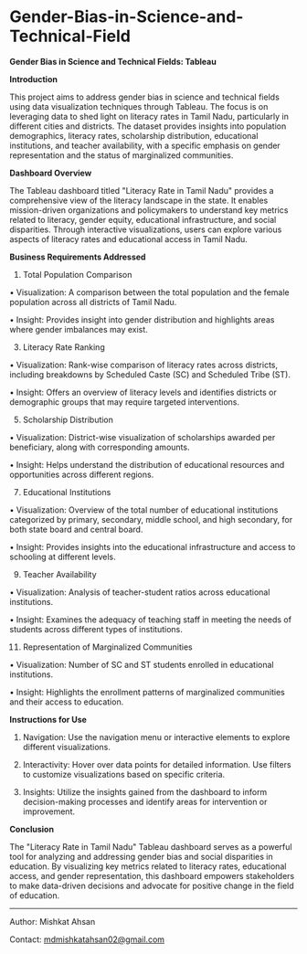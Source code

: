 # Gender-Bias-in-Science-and-Technical-Field

**Gender Bias in Science and Technical Fields: Tableau**

**Introduction**

This project aims to address gender bias in science and technical fields using data visualization techniques through Tableau. The focus is on leveraging data to shed light on literacy rates in Tamil Nadu, particularly in different cities and districts. The dataset provides insights into population demographics, literacy rates, scholarship distribution, educational institutions, and teacher availability, with a specific emphasis on gender representation and the status of marginalized communities.


**Dashboard Overview**

The Tableau dashboard titled "Literacy Rate in Tamil Nadu" provides a comprehensive view of the literacy landscape in the state. It enables mission-driven organizations and policymakers to understand key metrics related to literacy, gender equity, educational infrastructure, and social disparities. Through interactive visualizations, users can explore various aspects of literacy rates and educational access in Tamil Nadu.


**Business Requirements Addressed**


1. Total Population Comparison
   
•	Visualization: A comparison between the total population and the female population across all districts of Tamil Nadu.

•	Insight: Provides insight into gender distribution and highlights areas where gender imbalances may exist.

3. Literacy Rate Ranking
   
•	Visualization: Rank-wise comparison of literacy rates across districts, including breakdowns by Scheduled Caste (SC) and Scheduled Tribe (ST).

•	Insight: Offers an overview of literacy levels and identifies districts or demographic groups that may require targeted interventions.

5. Scholarship Distribution
   
•	Visualization: District-wise visualization of scholarships awarded per beneficiary, along with corresponding amounts.

•	Insight: Helps understand the distribution of educational resources and opportunities across different regions.

7. Educational Institutions
   
•	Visualization: Overview of the total number of educational institutions categorized by primary, secondary, middle school, and high secondary, for both state board and central board.

•	Insight: Provides insights into the educational infrastructure and access to schooling at different levels.

9. Teacher Availability
    
•	Visualization: Analysis of teacher-student ratios across educational institutions.

•	Insight: Examines the adequacy of teaching staff in meeting the needs of students across different types of institutions.

11. Representation of Marginalized Communities
    
•	Visualization: Number of SC and ST students enrolled in educational institutions.

•	Insight: Highlights the enrollment patterns of marginalized communities and their access to education.


**Instructions for Use** 

1.	Navigation: Use the navigation menu or interactive elements to explore different visualizations.
   
2.	Interactivity: Hover over data points for detailed information. Use filters to customize visualizations based on specific criteria.
   
3.	Insights: Utilize the insights gained from the dashboard to inform decision-making processes and identify areas for intervention or improvement.

   
**Conclusion** 

The "Literacy Rate in Tamil Nadu" Tableau dashboard serves as a powerful tool for analyzing and addressing gender bias and social disparities in education. By visualizing key metrics related to literacy rates, educational access, and gender representation, this dashboard empowers stakeholders to make data-driven decisions and advocate for positive change in the field of education.


________________________________________
Author: Mishkat Ahsan

Contact: mdmishkatahsan02@gmail.com 


